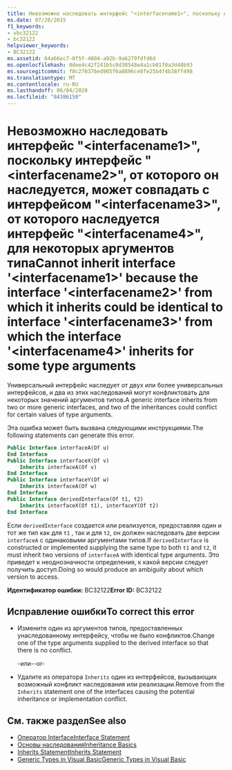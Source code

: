 ```yaml
---
title: Невозможно наследовать интерфейс "<interfacename1>", поскольку интерфейс "<interfacename2>", от которого он наследуется, может совпадать с интерфейсом "<interfacename3>", от которого наследуется интерфейс "<interfacename4>", для некоторых аргументов типа
ms.date: 07/20/2015
f1_keywords:
- vbc32122
- bc32122
helpviewer_keywords:
- BC32122
ms.assetid: 64a66ec7-0f5f-4804-a92b-9a6279fdfd6d
ms.openlocfilehash: 0dee4c42f241b5c0d30548e4a1cb01f0a3d48b93
ms.sourcegitcommit: f8c270376ed905f6a8896ce0fe25b4f4b38ff498
ms.translationtype: MT
ms.contentlocale: ru-RU
ms.lasthandoff: 06/04/2020
ms.locfileid: "84386150"
---
```

# <a name="cannot-inherit-interface-interfacename1-because-the-interface-interfacename2-from-which-it-inherits-could-be-identical-to-interface-interfacename3-from-which-the-interface-interfacename4-inherits-for-some-type-arguments"></a><span data-ttu-id="7caba-102">Невозможно наследовать интерфейс "\<interfacename1>", поскольку интерфейс "\<interfacename2>", от которого он наследуется, может совпадать с интерфейсом "\<interfacename3>", от которого наследуется интерфейс "\<interfacename4>", для некоторых аргументов типа</span><span class="sxs-lookup"><span data-stu-id="7caba-102">Cannot inherit interface '\<interfacename1>' because the interface '\<interfacename2>' from which it inherits could be identical to interface '\<interfacename3>' from which the interface '\<interfacename4>' inherits for some type arguments</span></span>

<span data-ttu-id="7caba-103">Универсальный интерфейс наследует от двух или более универсальных интерфейсов, и два из этих наследований могут конфликтовать для некоторых значений аргументов типов.</span><span class="sxs-lookup"><span data-stu-id="7caba-103">A generic interface inherits from two or more generic interfaces, and two of the inheritances could conflict for certain values of type arguments.</span></span>

 <span data-ttu-id="7caba-104">Эта ошибка может быть вызвана следующими инструкциями.</span><span class="sxs-lookup"><span data-stu-id="7caba-104">The following statements can generate this error.</span></span>

```vb
Public Interface interfaceA(Of u)
End Interface
Public Interface interfaceX(Of v)
    Inherits interfaceA(Of v)
End Interface
Public Interface interfaceY(Of w)
    Inherits interfaceA(Of w)
End Interface
Public Interface derivedInterface(Of t1, t2)
    Inherits interfaceX(Of t1), interfaceY(Of t2)
End Interface
```

<span data-ttu-id="7caba-105">Если `derivedInterface` создается или реализуется, предоставляя один и тот же тип как для `t1` , так и для `t2`, он должен наследовать две версии `interfaceA` с одинаковыми аргументами типов.</span><span class="sxs-lookup"><span data-stu-id="7caba-105">If `derivedInterface` is constructed or implemented supplying the same type to both `t1` and `t2`, it must inherit two versions of `interfaceA` with identical type arguments.</span></span> <span data-ttu-id="7caba-106">Это приведет к неоднозначности определения, к какой версии следует получить доступ.</span><span class="sxs-lookup"><span data-stu-id="7caba-106">Doing so would produce an ambiguity about which version to access.</span></span>

<span data-ttu-id="7caba-107">**Идентификатор ошибки:** BC32122</span><span class="sxs-lookup"><span data-stu-id="7caba-107">**Error ID:** BC32122</span></span>

## <a name="to-correct-this-error"></a><span data-ttu-id="7caba-108">Исправление ошибки</span><span class="sxs-lookup"><span data-stu-id="7caba-108">To correct this error</span></span>

- <span data-ttu-id="7caba-109">Измените один из аргументов типов, предоставленных унаследованному интерфейсу, чтобы не было конфликтов.</span><span class="sxs-lookup"><span data-stu-id="7caba-109">Change one of the type arguments supplied to the derived interface so that there is no conflict.</span></span>

  <span data-ttu-id="7caba-110">\-или-</span><span class="sxs-lookup"><span data-stu-id="7caba-110">\-or-</span></span>

- <span data-ttu-id="7caba-111">Удалите из оператора `Inherits` один из интерфейсов, вызывающих возможный конфликт наследования или реализации.</span><span class="sxs-lookup"><span data-stu-id="7caba-111">Remove from the `Inherits` statement one of the interfaces causing the potential inheritance or implementation conflict.</span></span>

## <a name="see-also"></a><span data-ttu-id="7caba-112">См. также раздел</span><span class="sxs-lookup"><span data-stu-id="7caba-112">See also</span></span>

- [<span data-ttu-id="7caba-113">Оператор Interface</span><span class="sxs-lookup"><span data-stu-id="7caba-113">Interface Statement</span></span>](../language-reference/statements/interface-statement.md)
- [<span data-ttu-id="7caba-114">Основы наследования</span><span class="sxs-lookup"><span data-stu-id="7caba-114">Inheritance Basics</span></span>](../programming-guide/language-features/objects-and-classes/inheritance-basics.md)
- [<span data-ttu-id="7caba-115">Inherits Statement</span><span class="sxs-lookup"><span data-stu-id="7caba-115">Inherits Statement</span></span>](../language-reference/statements/inherits-statement.md)
- [<span data-ttu-id="7caba-116">Generic Types in Visual Basic</span><span class="sxs-lookup"><span data-stu-id="7caba-116">Generic Types in Visual Basic</span></span>](../programming-guide/language-features/data-types/generic-types.md)
